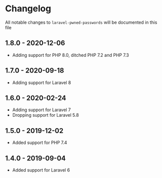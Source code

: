 # Changelog

All notable changes to `laravel-pwned-passwords` will be documented in this file

## 1.8.0 - 2020-12-06

- Adding support for PHP 8.0, ditched PHP 7.2 and PHP 7.3

## 1.7.0 - 2020-09-18

- Adding support for Laravel 8

## 1.6.0 - 2020-02-24

- Adding support for Laravel 7
- Dropping support for Laravel 5.8

## 1.5.0 - 2019-12-02

- Added support for PHP 7.4

## 1.4.0 - 2019-09-04

- Added support for Laravel 6
